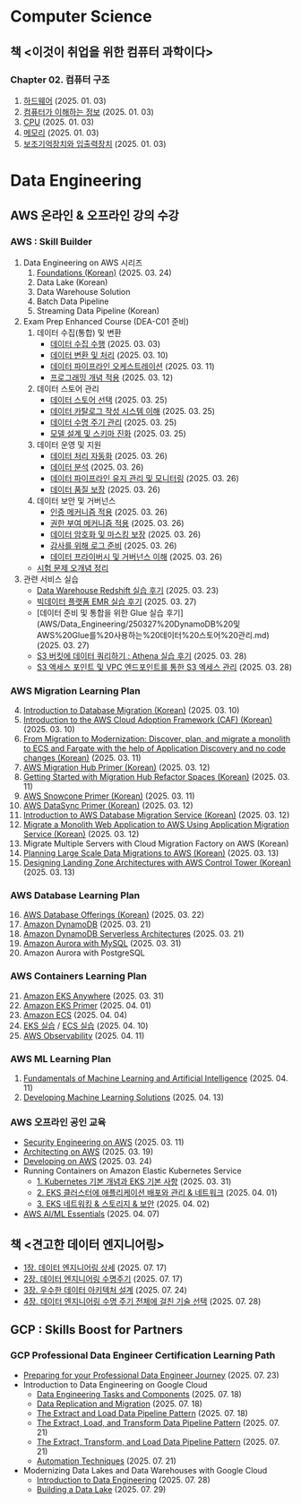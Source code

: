 # Computer Science

## 책 <이것이 취업을 위한 컴퓨터 과학이다>
### Chapter 02. 컴퓨터 구조
1. [하드웨어](Computer_science/컴퓨터_구조_1.md) (2025. 01. 03)
3. [컴퓨터가 이해하는 정보](Computer_science/컴퓨터_구조_1.md) (2025. 01. 03)
4. [CPU](Computer_science/컴퓨터_구조_1.md) (2025. 01. 03)
5. [메모리](Computer_science/컴퓨터_구조_2.md) (2025. 01. 03)
6. [보조기억장치와 입출력장치](Computer_science/컴퓨터_구조_2.md) (2025. 01. 03)

# Data Engineering

## AWS 온라인 & 오프라인 강의 수강

### AWS : Skill Builder
1. Data Engineering on AWS 시리즈
	1. [Foundations (Korean)](AWS/Data_Engineering/250324%20Data%20Engineering%20on%20AWS%20-%20Foundations.md) (2025. 03. 24)
	2. Data Lake (Korean)
	3. Data Warehouse Solution
	4. Batch Data Pipeline
	5. Streaming Data Pipeline (Korean)
2. Exam Prep Enhanced Course (DEA-C01 준비)
	1) 데이터 수집(통합) 및 변환
		- [데이터 수집 수행](AWS/Data_Engineering/250303%201_데이터%20수집%20및%20변환%20-%20데이터%20통합%20수행.md) (2025. 03. 03)
		- [데이터 변환 및 처리](AWS/Data_Engineering/250310%201_데이터%20수집%20및%20변환%20-%20데이터%20변환%20및%20처리.md) (2025. 03. 10)
		- [데이터 파이프라인 오케스트레이션](AWS/Data_Engineering/250311%201_데이터%20수집%20및%20변환%20-%20데이터%20파이프라인%20오케스트레이션.md) (2025. 03. 11)
		- [프로그래밍 개념 적용](AWS/Data_Engineering/250312%201_데이터%20수집%20및%20변환%20-%20프로그래밍%20개념%20적용.md) (2025. 03. 12)
	2) 데이터 스토어 관리
		- [데이터 스토어 선택](AWS/Data_Engineering/250325%202_데이터%20스토어%20관리%20-%20데이터%20스토어%20선택.md) (2025. 03. 25) 
		- [데이터 카탈로그 작성 시스템 이해](AWS/Data_Engineering/250325%202_데이터%20스토어%20관리%20-%20데이터%20카탈로그%20작성%20시스템%20이해.md) (2025. 03. 25) 
		- [데이터 수명 주기 관리](AWS/Data_Engineering/250325%202_데이터%20스토어%20관리%20-%20데이터%20수명%20주기%20관리.md) (2025. 03. 25) 
		- [모델 설계 및 스키마 진화](AWS/Data_Engineering/250325%202_데이터%20스토어%20관리%20-%20데이터%20모델%20설계%20및%20스키마%20진화.md) (2025. 03. 25) 
	3) 데이터 운영 및 지원
		- [데이터 처리 자동화](AWS/Data_Engineering/250326%203_데이터%20운영%20및%20지원%20-%20데이터%20처리%20자동화.md) (2025. 03. 26)
		- [데이터 분석](AWS/Data_Engineering/250326%203_데이터%20운영%20및%20지원%20-%20데이터%20분석.md) (2025. 03. 26)
		- [데이터 파이프라인 유지 관리 및 모니터링](AWS/Data_Engineering/250326%203_데이터%20운영%20및%20지원%20-%20데이터%20파이프라인%20유지%20관리%20및%20모니터링.md) (2025. 03. 26)
		- [데이터 품질 보장](AWS/Data_Engineering/250326%203_데이터%20운영%20및%20지원%20-%20데이터%20품질%20보장.md) (2025. 03. 26)
	4) 데이터 보안 및 거버넌스
		- [인증 메커니즘 적용](AWS/Data_Engineering/250326%204_데이터%20보안%20및%20거버넌스%20-%20인증%20메커니즘%20적용.md) (2025. 03. 26)
		- [권한 부여 메커니즘 적용](AWS/Data_Engineering/250326%204_데이터%20보안%20및%20거버넌스%20-%20권한%20부여%20메커니즘%20적용.md) (2025. 03. 26)
		- [데이터 암호화 및 마스킹 보장](AWS/Data_Engineering/250326%204_데이터%20보안%20및%20거버넌스%20-%20데이터%20암호화%20및%20마스킹%20보장.md) (2025. 03. 26)
		- [감사를 위해 로그 준비](AWS/Data_Engineering/250326%204_데이터%20보안%20및%20거버넌스%20-%20감사를%20위해%20로그%20준비.md) (2025. 03. 26)
		- [데이터 프라이버시 및 거버넌스 이해](AWS/Data_Engineering/250326%204_데이터%20보안%20및%20거버넌스%20-%20데이터%20프라이버시%20및%20거버넌스%20이해.md) (2025. 03. 26)
	- [시험 문제 오개념 정리](AWS/Data_Engineering/시험%20문제%20연습.md) 
3. 관련 서비스 실습
	- [Data Warehouse Redshift 실습 후기](AWS/Data_Engineering/250323%20Redshift%20실습%20후기.md) (2025. 03. 23)
	- [빅데이터 플랫폼 EMR 실습 후기](AWS/Data_Engineering/250327%20EMR%20및%20Spark를%20사용한%20데이터%20수집%20및%20변환.md) (2025. 03. 27)
	- [데이터 준비 및 통합을 위한 Glue 실습 후기](AWS/Data_Engineering/250327%20DynamoDB%20및 AWS%20Glue를%20사용하는%20데이터%20스토어%20관리.md) (2025. 03. 27)
	- [S3 버킷에 데이터 쿼리하기 : Athena 실습 후기](AWS/Data_Engineering/250328%20Athena를%20사용하여%20데이터%20분석.md) (2025. 03. 28)
	- [S3 액세스 포인트 및 VPC 엔드포인트를 통한 S3 엑세스 관리](AWS/Data_Engineering/250328%20S3%20액세스%20포인트%20및%20VPC%20엔드포인트를%20통한%20S3%20엑세스%20관리.md) (2025. 03. 28)

### AWS Migration Learning Plan
4. [Introduction to Database Migration (Korean)](AWS/Migration_Learning_Plan/250310%20DB%20Migration.md) (2025. 03. 10)
5. [Introduction to the AWS Cloud Adoption Framework (CAF) (Korean)](AWS/Migration_Learning_Plan/250310%20AWS%20Cloud%20Adoption%20Framework.md) (2025. 03. 10)
6. [From Migration to Modernization: Discover, plan, and migrate a monolith to ECS and Fargate with the help of Application Discovery and no code changes (Korean)](AWS/Migration_Learning_Plan/250311%20마이그레이션부터%20현대화까지%20-%20모놀리틱에서%20MSA.md) (2025. 03. 11)
7. [AWS Migration Hub Primer (Korean)](AWS/Migration_Learning_Plan/250312%20Migration%20Hub%20-%20Primer.md) (2025. 03. 12)
8. [Getting Started with Migration Hub Refactor Spaces (Korean)](AWS/Migration_Learning_Plan/250311%20Migration%20Hub%20-%20Refactor%20Spaces.md) (2025. 03. 11)
9. [AWS Snowcone Primer (Korean)](AWS/Migration_Learning_Plan/250311%20Snowcone%20-%20Primer.md) (2025. 03. 11)
10. [AWS DataSync Primer (Korean)](AWS/Migration_Learning_Plan/250312%20DataSync%20-%20Primer.md) (2025. 03. 12)
11. [Introduction to AWS Database Migration Service (Korean)](AWS/Migration_Learning_Plan/250312%20Database%20Migration%20Service%20실습.md) (2025. 03. 12)
12. [Migrate a Monolith Web Application to AWS Using Application Migration Service (Korean)](AWS/Migration_Learning_Plan/250312%20모놀리틱에서%20AWS로%20Application%20Migration%20실습.md) (2025. 03. 12)
13. Migrate Multiple Servers with Cloud Migration Factory on AWS (Korean)
14. [Planning Large Scale Data Migrations to AWS (Korean)](AWS/Migration_Learning_Plan/250313%20대규모%20데이터%20마이그레이션.md) (2025. 03. 13) 
15. [Designing Landing Zone Architectures with AWS Control Tower (Korean)](AWS/Migration_Learning_Plan/250313%20Landing%20Zone%20Architectures.md) (2025. 03. 13)

### AWS Database Learning Plan
16. [AWS Database Offerings (Korean)](AWS/Database_Learning_Plan/250322%20AWS%20Database%20Offerings.md) (2025. 03. 22)
17. [Amazon DynamoDB](AWS/Database_Learning_Plan/250321%20Amazon%20DynamoDB.md) (2025. 03. 21)
18. [Amazon DynamoDB Serverless Architectures](AWS/Database_Learning_Plan/250321%20Amazon%20DynamoDB%20Serverless%20Architectures.md) (2025. 03. 21)
19. [Amazon Aurora with MySQL](AWS/Database_Learning_Plan/250331%20Aurora%20with%20MySQL.md) (2025. 03. 31)
20. Amazon Aurora with PostgreSQL 

### AWS Containers Learning Plan
21. [Amazon EKS Anywhere](AWS/Containers_Learning_Plan/250331%20EKS%20Anywhere.md) (2025. 03. 31)
22. [Amazon EKS Primer](AWS/Containers_Learning_Plan/250401%20EKS%20Primer.md) (2025. 04. 01)
23. [Amazon ECS](AWS/Containers_Learning_Plan/250404%20Amazon%20ECS.md) (2025. 04. 04)
24. [EKS 실습](AWS/Containers_Learning_Plan/250410%20EKS로%20앱%20배포%20실습.md) / [ECS 실습](AWS/Containers_Learning_Plan/250410%20ECS로%20앱%20배포%20실습.md) (2025. 04. 10)
25. [AWS Observability](AWS/Containers_Learning_Plan/250411%20AWS%20Observability.md) (2025. 04. 11)

### AWS ML Learning Plan
1. [Fundamentals of Machine Learning and Artificial Intelligence](AWS/ML_Learning_Plan/250411%20Fundamentals%20of%20ML%20AI.md) (2025. 04. 11)
2. [Developing Machine Learning Solutions](AWS/ML_Learning_Plan/250413%20Developing%20Machine%20Learning%20Solutions.md) (2025. 04. 13)

### AWS 오프라인 공인 교육
- [Security Engineering on AWS](AWS/250311%20Security%20Engineering%20on%20AWS.md) (2025. 03. 11)
- [Architecting on AWS](AWS/250319%20Architecting%20on%20AWS.md) (2025. 03. 19)
- [Developing on AWS](AWS/250324%20Developing%20on%20AWS.md) (2025. 03. 24)
- Running Containers on Amazon Elastic Kubernetes Service 
	- [1. Kubernetes 기본 개념과 EKS 기본 사항](AWS/250331%20Amazon%20EKS%20(1).md) (2025. 03. 31)
	- [2. EKS 클러스터에 애플리케이션 배포와 관리 & 네트워크](AWS/250401%20Amazon%20EKS%20(2).md) (2025. 04. 01)
	- [3. EKS 네트워킹 & 스토리지 & 보안](AWS/250402%20Amazon%20EKS%20(3).md) (2025. 04. 02)
- [AWS AI/ML Essentials](AWS/250407%20AWS%20AIML%20Essentials.md) (2025. 04. 07)

## 책 <견고한 데이터 엔지니어링>
- [1장. 데이터 엔지니어링 상세](Data_engineering/1.md) (2025. 07. 17)
- [2장. 데이터 엔지니어링 수명주기](Data_engineering/2.md) (2025. 07. 17)
- [3장. 우수한 데이터 아키텍처 설계](Data_engineering/3.md) (2025. 07. 24)
- [4장. 데이터 엔지니어링 수명 주기 전체에 걸친 기술 선택](Data_engineering/4.md) (2025. 07. 28)

## GCP : Skills Boost for Partners

### GCP Professional Data Engineer Certification Learning Path
- [Preparing for your Professional Data Engineer Journey](GCP/250723.md) (2025. 07. 23)
- Introduction to Data Engineering on Google Cloud
	- [Data Engineering Tasks and Components](GCP/250718.md) (2025. 07. 18)
	- [Data Replication and Migration](GCP/250718.md) (2025. 07. 18)
	- [The Extract and Load Data Pipeline Pattern](GCP/250718.md) (2025. 07. 18)
	- [The Extract, Load, and Transform Data Pipeline Pattern](GCP/250721.md) (2025. 07. 21)
	- [The Extract, Transform, and Load Data Pipeline Pattern](GCP/250721.md) (2025. 07. 21)
	- [Automation Techniques](GCP/250721.md) (2025. 07. 21)
- Modernizing Data Lakes and Data Warehouses with Google Cloud
	- [Introduction to Data Engineering](GCP/250728.md) (2025. 07. 28)
	- [Building a Data Lake](GCP/250729.md) (2025. 07. 29)
